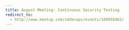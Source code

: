 ```yaml
---
title: August Meeting: Continuous Security Testing
redirect_to:
  - http://www.meetup.com/sddevops/events/189958462/
---
```

